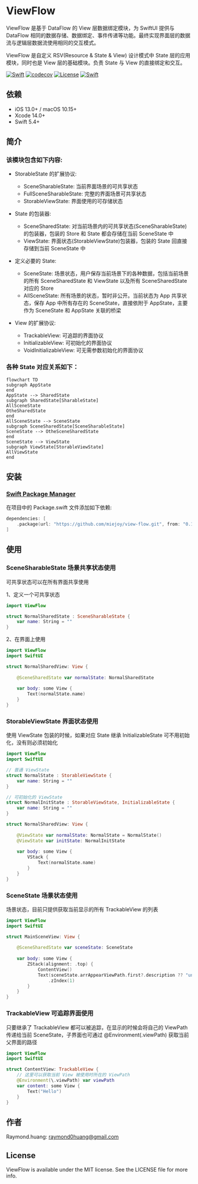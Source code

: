 # ViewFlow

ViewFlow 是基于 DataFlow 的 View 层数据绑定模块，为 SwiftUI 提供与 DataFlow 相同的数据存储、数据绑定、事件传递等功能。最终实现界面层的数据流与逻辑层数据流使用相同的交互模式。

ViewFlow 是自定义 RSV(Resource & State & View) 设计模式中 State 层的应用模块，同时也是 View 层的基础模块。负责 State 与 View 的直接绑定和交互。

[![Swift](https://github.com/miejoy/view-flow/actions/workflows/test.yml/badge.svg)](https://github.com/miejoy/view-flow/actions/workflows/test.yml)
[![codecov](https://codecov.io/gh/miejoy/view-flow/branch/main/graph/badge.svg)](https://codecov.io/gh/miejoy/view-flow)
[![License](https://img.shields.io/badge/license-MIT-brightgreen.svg)](LICENSE)
[![Swift](https://img.shields.io/badge/swift-5.4-brightgreen.svg)](https://swift.org)

## 依赖

- iOS 13.0+ / macOS 10.15+
- Xcode 14.0+
- Swift 5.4+

## 简介

### 该模块包含如下内容:

- StorableState 的扩展协议:
  - SceneSharableState: 当前界面场景的可共享状态
  - FullSceneSharableState: 完整的界面场景可共享状态
  - StorableViewState: 界面使用的可存储状态

- State 的包装器:
  - SceneSharedState: 对当前场景内的可共享状态(SceneSharableState)的包装器，包装的 Store 和 State 都会存储在当前 SceneState 中
  - ViewState: 界面状态(StorableViewState)包装器，包装的 State 回直接存储到当前 SceneState 中
  
- 定义必要的 State:
  - SceneState: 场景状态，用户保存当前场景下的各种数据，包括当前场景的所有 SceneSharedState 和 ViewState 以及所有 SceneSharedState 对应的 Store
  - AllSceneState: 所有场景的状态，暂时非公开。当前状态为 App 共享状态，保存 App 中所有存在的 SceneState，直接依附于 AppState，主要作为 SceneState 和 AppState 关联的桥梁

- View 的扩展协议: 
  - TrackableView: 可追踪的界面协议
  - InitializableView: 可初始化的界面协议
  - VoidInitializableView: 可无需参数初始化的界面协议

### 各种 State 对应关系如下：

```mermaid
flowchart TD
subgraph AppState
end
AppState --> SharedState
subgraph SharedState[SharableState]
AllSceneState
OtheSharedState
end
AllSceneState --> SceneState
subgraph SceneSharedState[SceneSharableState]
SceneState --> OtheSceneSharedState
end
SceneState --> ViewState
subgraph ViewState[StorableViewState]
AllViewState
end

```


## 安装

### [Swift Package Manager](https://github.com/apple/swift-package-manager)

在项目中的 Package.swift 文件添加如下依赖:

```swift
dependencies: [
    .package(url: "https://github.com/miejoy/view-flow.git", from: "0.1.0"),
]
```

## 使用

### SceneSharableState 场景共享状态使用

可共享状态可以在所有界面共享使用

1、定义一个可共享状态

```swift
import ViewFlow

struct NormalSharedState : SceneSharableState {
    var name: String = ""
}
```

2、在界面上使用

```swift
import ViewFlow
import SwiftUI

struct NormalSharedView: View {
    
    @SceneSharedState var normalState: NormalSharedState
    
    var body: some View {
        Text(normalState.name)
    }
}
```

### StorableViewState 界面状态使用

使用 ViewState 包装的时候，如果对应 State 继承 InitializableState 可不用初始化，没有则必须初始化

```swift
import ViewFlow
import SwiftUI

// 普通 ViewState
struct NormalState : StorableViewState {    
    var name: String = ""
}

// 可初始化的 ViewState
struct NormalInitState : StorableViewState, InitializableState {    
    var name: String = ""
}

struct NormalSharedView: View {
    
    @ViewState var normalState: NormalState = NormalState()
    @ViewState var initState: NormalInitState
    
    var body: some View {
        VStack {
            Text(normalState.name)
        }
    }
}
```

### SceneState 场景状态使用

场景状态，目前只提供获取当前显示的所有 TrackableView 的列表

```swift
import ViewFlow
import SwiftUI

struct MainSceneView: View {
    
    @SceneSharedState var sceneState: SceneState
    
    var body: some View {
        ZStack(alignment: .top) {
            ContentView()
            Text(sceneState.arrAppearViewPath.first?.description ?? "unknown")
                .zIndex(1)
        }
    }
}
```

### TrackableView 可追踪界面使用

只要继承了 TrackableView 都可以被追踪，在显示的时候会将自己的 ViewPath 传递给当前 SceneState，子界面也可通过 @Environment(\.viewPath) 获取当前父界面的路径

```swift
import ViewFlow
import SwiftUI

struct ContentView: TrackableView {
    // 这里可以获取当前 View 被使用时所在的 ViewPath
    @Environment(\.viewPath) var viewPath
    var content: some View {
        Text("Hello")
    }
}
```

## 作者

Raymond.huang: raymond0huang@gmail.com

## License

ViewFlow is available under the MIT license. See the LICENSE file for more info.
